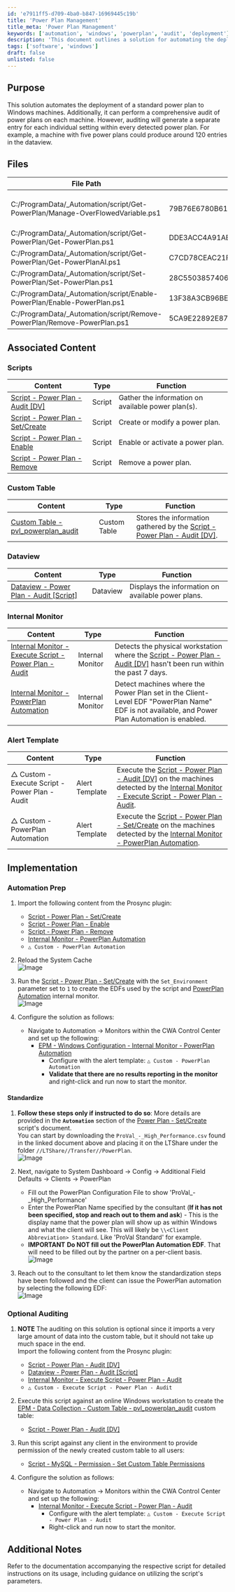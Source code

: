 ```yaml
---
id: 'e7911ff5-d709-4ba0-b847-16969445c19b'
title: 'Power Plan Management'
title_meta: 'Power Plan Management'
keywords: ['automation', 'windows', 'powerplan', 'audit', 'deployment']
description: 'This document outlines a solution for automating the deployment of a standard power plan to Windows machines, including the ability to audit existing power plans. It provides detailed implementation steps, associated scripts, and monitors to ensure effective power management across systems.'
tags: ['software', 'windows']
draft: false
unlisted: false
---
```


## Purpose

This solution automates the deployment of a standard power plan to Windows machines. Additionally, it can perform a comprehensive audit of power plans on each machine. However, auditing will generate a separate entry for each individual setting within every detected power plan. For example, a machine with five power plans could produce around 120 entries in the dataview.

## Files

| File Path                                                                 | File Hash (SHA256)                                                                                       | File Hash (MD5)          | Script                                                                                     |
|---------------------------------------------------------------------------|----------------------------------------------------------------------------------------------------------|---------------------------|--------------------------------------------------------------------------------------------|
| C:/ProgramData/_Automation/script/Get-PowerPlan/Manage-OverFlowedVariable.ps1 | 79B76E6780B61ED657C7FC07C5C0D9A0662165066D5BAD95D9D672513BADD674 | 12B41CDBC04010E638D3FFB8A4BDB1D6 | [Script - OverFlowedVariable - SQL Insert - Execute](<../cwa/scripts/OverFlowedVariable - SQL Insert - Execute.md>) |
| C:/ProgramData/_Automation/script/Get-PowerPlan/Get-PowerPlan.ps1         | DDE3ACC4A91AB8C7E8971A673AC07B8F4B3B34FA8DAD5849E156C5E6A80DFDF8 | AE0FAF82228693C611F4578564FE353C | [Script - Power Plan - Audit [DV]](<../cwa/scripts/Power Plan - Audit DV.md>) |
| C:/ProgramData/_Automation/script/Get-PowerPlan/Get-PowerPlanAI.ps1      | C7CD78CEAC21FF393A913B266CB5C0EC12CEA8E364FA0AD346C287C272463992 | 3AFF43D2532BA4AA1D6DB604F613C8EE | [Script - Power Plan - Audit [DV]](<../cwa/scripts/Power Plan - Audit DV.md>) |
| C:/ProgramData/_Automation/script/Set-PowerPlan/Set-PowerPlan.ps1        | 28C5503857406511327E72114784F559799CEBFE96A6D323FAA2A25F56F8488C | 7882C5890DCDFA7CE81DD62AB093A1F8 | [Script - Power Plan - Set/Create](<../cwa/scripts/Power Plan - SetCreate.md>) |
| C:/ProgramData/_Automation/script/Enable-PowerPlan/Enable-PowerPlan.ps1  | 13F38A3CB96BE9C19B38ED09A1175852B33713DE43368B84867A7999D202F6F3 | 59BB9E9FB16FD5E53EB657D0F02ED9A8 | [Script - Power Plan - Enable](<../cwa/scripts/Power Plan - Enable.md>) |
| C:/ProgramData/_Automation/script/Remove-PowerPlan/Remove-PowerPlan.ps1  | 5CA9E22892E872DE4020E41E6BB4840CD47BBDBBFB4002D6D622E7828D63E64F | D1A1BB2B61D2507BF59E10CB23D140E8 | [Script - Power Plan - Remove](<../cwa/scripts/Power Plan - Remove.md>) |

## Associated Content

### Scripts

| Content                                                                 | Type   | Function                                        |
|-------------------------------------------------------------------------|--------|------------------------------------------------|
| [Script - Power Plan - Audit [DV]](<../cwa/scripts/Power Plan - Audit DV.md>) | Script | Gather the information on available power plan(s). |
| [Script - Power Plan - Set/Create](<../cwa/scripts/Power Plan - SetCreate.md>) | Script | Create or modify a power plan.                  |
| [Script - Power Plan - Enable](<../cwa/scripts/Power Plan - Enable.md>) | Script | Enable or activate a power plan.                |
| [Script - Power Plan - Remove](<../cwa/scripts/Power Plan - Remove.md>) | Script | Remove a power plan.                            |

### Custom Table

| Content                                                                 | Type         | Function                                                                                      |
|-------------------------------------------------------------------------|--------------|-----------------------------------------------------------------------------------------------|
| [Custom Table - pvl_powerplan_audit](<../cwa/tables/pvl_powerplan_audit.md>) | Custom Table | Stores the information gathered by the [Script - Power Plan - Audit [DV]](<../cwa/scripts/Power Plan - Audit DV.md>). |

### Dataview

| Content                                                              | Type     | Function                                      |
|----------------------------------------------------------------------|----------|-----------------------------------------------|
| [Dataview - Power Plan - Audit [Script]](<../cwa/dataviews/Power Plan - Audit Script.md>) | Dataview | Displays the information on available power plans. |

### Internal Monitor

| Content                                                                 | Type            | Function                                                                                                                              |
|-------------------------------------------------------------------------|-----------------|---------------------------------------------------------------------------------------------------------------------------------------|
| [Internal Monitor - Execute Script - Power Plan - Audit](<../cwa/monitors/Execute Script - Power Plan - Audit.md>) | Internal Monitor | Detects the physical workstation where the [Script - Power Plan - Audit [DV]](<../cwa/scripts/Power Plan - Audit DV.md>) hasn't been run within the past 7 days. |
| [Internal Monitor - PowerPlan Automation](<../cwa/monitors/PowerPlan Automation.md>) | Internal Monitor | Detect machines where the Power Plan set in the Client-Level EDF "PowerPlan Name" EDF is not available, and Power Plan Automation is enabled. |

### Alert Template

| Content                                                  | Type         | Function                                                                                                                       |
|---------------------------------------------------------|--------------|-------------------------------------------------------------------------------------------------------------------------------|
| △ Custom - Execute Script - Power Plan - Audit          | Alert Template | Execute the [Script - Power Plan - Audit [DV]](<../cwa/scripts/Power Plan - Audit DV.md>) on the machines detected by the [Internal Monitor - Execute Script - Power Plan - Audit](<../cwa/monitors/Execute Script - Power Plan - Audit.md>). |
| △ Custom - PowerPlan Automation                          | Alert Template | Execute the [Script - Power Plan - Set/Create](<../cwa/scripts/Power Plan - SetCreate.md>) on the machines detected by the [Internal Monitor - PowerPlan Automation](<../cwa/monitors/PowerPlan Automation.md>). |

## Implementation

### Automation Prep

1. Import the following content from the Prosync plugin:
   - [Script - Power Plan - Set/Create](<../cwa/scripts/Power Plan - SetCreate.md>)
   - [Script - Power Plan - Enable](<../cwa/scripts/Power Plan - Enable.md>)
   - [Script - Power Plan - Remove](<../cwa/scripts/Power Plan - Remove.md>)
   - [Internal Monitor - PowerPlan Automation](<../cwa/monitors/PowerPlan Automation.md>)
   - `△ Custom - PowerPlan Automation`

2. Reload the System Cache  
   ![Image](../../static/img/Power-Plan-Management/image_1.png)

3. Run the [Script - Power Plan - Set/Create](<../cwa/scripts/Power Plan - SetCreate.md>) with the `Set_Environment` parameter set to `1` to create the EDFs used by the script and [PowerPlan Automation](<../cwa/monitors/PowerPlan Automation.md>) internal monitor.  
   ![Image](../../static/img/Power-Plan-Management/image_2.png)

4. Configure the solution as follows:  
   - Navigate to Automation → Monitors within the CWA Control Center and set up the following:
     - [EPM - Windows Configuration - Internal Monitor - PowerPlan Automation](<../cwa/monitors/PowerPlan Automation.md>)
       - Configure with the alert template: `△ Custom - PowerPlan Automation`
       - **Validate that there are no results reporting in the monitor** and right-click and run now to start the monitor.

#### Standardize

1. **Follow these steps only if instructed to do so**: More details are provided in the **`Automation`** section of the [Power Plan - Set/Create](<../cwa/scripts/Power Plan - SetCreate.md>) script's document.  
   You can start by downloading the `ProVal_-_High_Performance.csv` found in the linked document above and placing it on the LTShare under the folder `//LTShare//Transfer//PowerPlan`.  
   ![Image](../../static/img/Power-Plan-Management/image_3.png)

2. Next, navigate to System Dashboard → Config → Additional Field Defaults → Clients → PowerPlan
   - Fill out the PowerPlan Configuration File to show 'ProVal_-_High_Performance'
   - Enter the PowerPlan Name specified by the consultant (**If it has not been specified, stop and reach out to them and ask**) - This is the display name that the power plan will show up as within Windows and what the client will see. This will likely be `\\<Client Abbreviation> Standard`. Like 'ProVal Standard' for example.
   - **IMPORTANT** **Do NOT fill out the PowerPlan Automation EDF**. That will need to be filled out by the partner on a per-client basis.  
   ![Image](../../static/img/Power-Plan-Management/image_4.png)

3. Reach out to the consultant to let them know the standardization steps have been followed and the client can issue the PowerPlan automation by selecting the following EDF:  
   ![Image](../../static/img/Power-Plan-Management/image_5.png)

### Optional Auditing

1. **NOTE** The auditing on this solution is optional since it imports a very large amount of data into the custom table, but it should not take up much space in the end.  
   Import the following content from the Prosync plugin:
   - [Script - Power Plan - Audit [DV]](<../cwa/scripts/Power Plan - Audit DV.md>)
   - [Dataview - Power Plan - Audit [Script]](<../cwa/dataviews/Power Plan - Audit Script.md>)
   - [Internal Monitor - Execute Script - Power Plan - Audit](<../cwa/monitors/Execute Script - Power Plan - Audit.md>)
   - `△ Custom - Execute Script - Power Plan - Audit`

2. Execute this script against an online Windows workstation to create the [EPM - Data Collection - Custom Table - pvl_powerplan_audit](<../cwa/tables/pvl_powerplan_audit.md>) custom table:  
   - [Script - Power Plan - Audit [DV]](<../cwa/scripts/Power Plan - Audit DV.md>)

3. Run this script against any client in the environment to provide permission of the newly created custom table to all users:  
   - [Script - MySQL - Permission - Set Custom Table Permissions](<../cwa/scripts/MySQL - Permission - Set Custom Table Permissions.md>)

4. Configure the solution as follows:  
   - Navigate to Automation → Monitors within the CWA Control Center and set up the following:
     - [Internal Monitor - Execute Script - Power Plan - Audit](<../cwa/monitors/Execute Script - Power Plan - Audit.md>)
       - Configure with the alert template: `△ Custom - Execute Script - Power Plan - Audit`
       - Right-click and run now to start the monitor.

## Additional Notes

Refer to the documentation accompanying the respective script for detailed instructions on its usage, including guidance on utilizing the script's parameters.



